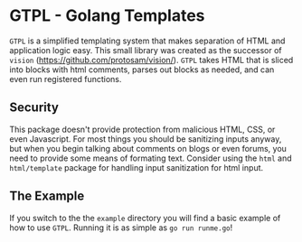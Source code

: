 # GTPL - Golang Templates
`GTPL` is a simplified templating system that makes separation of HTML and application logic easy. This small library was created as the successor of `vision` (https://github.com/protosam/vision/). `GTPL` takes HTML that is sliced into blocks with html comments, parses out blocks as needed, and can even run registered functions.

## Security
This package doesn't provide protection from malicious HTML, CSS, or even Javascript. For most things you should be sanitizing inputs anyway, but when you begin talking about comments on blogs or even forums, you need to provide some means of formating text. Consider using the `html` and `html/template` package for handling input sanitization for html input.  
  
## The Example
If you switch to the the `example` directory you will find a basic example of how to use `GTPL`. Running it is as simple as `go run runme.go`!
